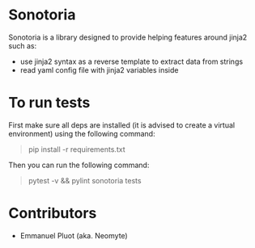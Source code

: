 # Sonotoria

Sonotoria is a library designed to provide helping features around jinja2 such as:
 - use jinja2 syntax as a reverse template to extract data from strings
 - read yaml config file with jinja2 variables inside


# To run tests

First make sure all deps are installed (it is advised to create a virtual environment) using the following command:
> pip install -r requirements.txt

Then you can run the following command:
> pytest -v && pylint sonotoria tests

# Contributors

 * Emmanuel Pluot (aka. Neomyte)
